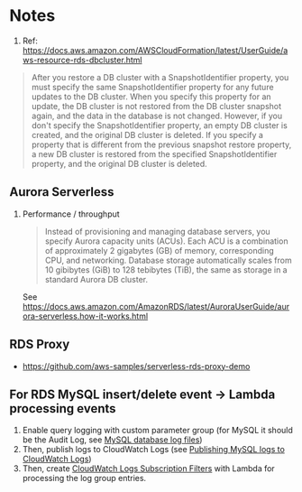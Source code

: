 # Notes

1. Ref: https://docs.aws.amazon.com/AWSCloudFormation/latest/UserGuide/aws-resource-rds-dbcluster.html
> After you restore a DB cluster with a SnapshotIdentifier property, you must specify the same SnapshotIdentifier property for any future updates to the DB cluster. When you specify this property for an update, the DB cluster is not restored from the DB cluster snapshot again, and the data in the database is not changed. However, if you don't specify the SnapshotIdentifier property, an empty DB cluster is created, and the original DB cluster is deleted. If you specify a property that is different from the previous snapshot restore property, a new DB cluster is restored from the specified SnapshotIdentifier property, and the original DB cluster is deleted. 

## Aurora Serverless

1. Performance / throughput
    > Instead of provisioning and managing database servers, you specify Aurora capacity units (ACUs). Each ACU is a combination of approximately 2 gigabytes (GB) of memory, corresponding CPU, and networking. Database storage automatically scales from 10 gibibytes (GiB) to 128 tebibytes (TiB), the same as storage in a standard Aurora DB cluster.

    See https://docs.aws.amazon.com/AmazonRDS/latest/AuroraUserGuide/aurora-serverless.how-it-works.html

## RDS Proxy
- https://github.com/aws-samples/serverless-rds-proxy-demo

## For RDS MySQL insert/delete event -> Lambda processing events

1. Enable query logging with custom parameter group (for MySQL it should be the Audit Log, see [MySQL database log files](https://docs.aws.amazon.com/AmazonRDS/latest/UserGuide/USER_LogAccess.Concepts.MySQL.html#USER_LogAccess.MySQL.Auditlog))
2. Then, publish logs to CloudWatch Logs (see [Publishing MySQL logs to CloudWatch Logs](https://docs.aws.amazon.com/AmazonRDS/latest/UserGuide/USER_LogAccess.Concepts.MySQL.html#USER_LogAccess.MySQL.Auditlog))
3. Then, create [CloudWatch Logs Subscription Filters](https://docs.aws.amazon.com/AmazonCloudWatch/latest/logs/SubscriptionFilters.html) with Lambda for processing the log group entries.
